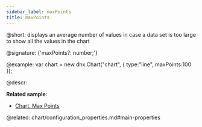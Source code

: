 ```yaml
---
sidebar_label: maxPoints
title: maxPoints
---          
```


@short: displays an average number of values in case a data set is too large to show all the values in the chart

@signature: {'maxPoints?: number;'}

@example: 
var chart = new dhx.Chart("chart", {
	type:"line",
	maxPoints:100
});

@descr:

**Related sample**:
- [Chart. Max Points](https://snippet.dhtmlx.com/6917eudu)

@related:
chart/configuration_properties.md#main-properties